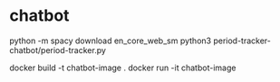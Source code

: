 # chatbot
 <!-- chat bot using python -->
python -m spacy download en_core_web_sm
python3 period-tracker-chatbot/period-tracker.py

docker build -t chatbot-image .
docker run -it chatbot-image